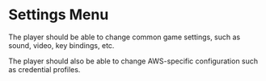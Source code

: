 # Settings Menu

The player should be able to change common game settings, such as sound, video,
key bindings, etc.

The player should also be able to change AWS-specific configuration such as
credential profiles.
